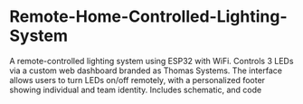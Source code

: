 # Remote-Home-Controlled-Lighting-System
A remote-controlled lighting system using ESP32 with WiFi. Controls 3 LEDs via a custom web dashboard branded as Thomas Systems. The interface allows users to turn LEDs on/off remotely, with a personalized footer showing individual and team identity. Includes schematic, and code
